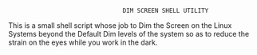 									DIM SCREEN SHELL UTILITY

This is a small shell script whose job to Dim the Screen on the Linux Systems beyond the Default Dim levels of the system so as to reduce the strain on the eyes while you work in the dark.    